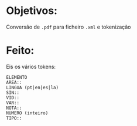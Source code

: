 # Objetivos:
Conversão de `.pdf` para ficheiro `.xml` e tokenização

# Feito:
Eis os vários tokens:
```
ELEMENTO
AREA::
LINGUA (pt|en|es|la)
SIN::
VID::
VAR::
NOTA::
NUMERO (inteiro)
TIPO::
```